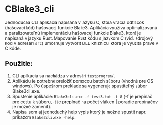 # CBlake3_cli
Jednoduchá CLI aplikácia napísaná v jazyku C, ktorá vrácia odtlačok (hašovací kód) hašovacej funkcie Blake3. Aplikácia využíva optimalizovanú a paralizovateľnú implementáciu hašovacej funkcie Blake3, ktorá je napísaná v jazyku Rust. Mapovanie Rust kódu s jazykom C (viď. zdrojový kód v adresári `src`) umožnuje vytvoriť DLL knižnicu, ktorá je využitá práve v C kóde.

## Použitie:

1) CLI aplikácia sa nachádza v adresári `testprogram/`.
2) Aplikáciu je potrebné preložiť pomocou batch súboru (vhodné pre OS windows). Po úspešnom preklade sa vygeneruje spustiteľný súbor Blake3cli.exe.
3) Spustenie aplikácie: `Blake3cli.exe -f test3.txt -t 8` (-f je prepínač pre cestu k súboru, -t je prepínač na počet vlákien | poradie prepínačov je možné zameniť).
4) Napísal som aj jednoduchý help výpis ktorý je možné spustiť napr. príkazom `Blake3cli.exe -help`.
